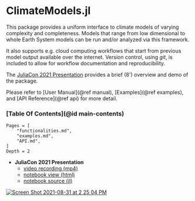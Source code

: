 # ClimateModels.jl

This package provides a uniform interface to climate models of varying complexity and completeness. Models that range from low dimensional to whole Earth System models can be run and/or analyzed via this framework. 

It also supports e.g. cloud computing workflows that start from previous model output available over the internet. Version control, using _git_, is included to allow for workflow documentation and reproducibility.

The [JuliaCon 2021 Presentation](https://youtu.be/XR5hKCja0uw) provides a brief (8') overview and demo of the package.

Please refer to [User Manual](@ref manual), [Examples](@ref examples), and [API Reference](@ref api)  for more detail. 

### [Table Of Contents](@id main-contents)

```@contents
Pages = [
    "functionalities.md",
    "examples.md",
    "API.md",
]
Depth = 2
```

- **JuliaCon 2021 Presentation**
  - [video recording (mp4)](https://youtu.be/XR5hKCja0uw)
  - [notebook view (html)](ClimateModelsJuliaCon2021.html)
  - [notebook source (jl)](https://github.com/gaelforget/ClimateModels.jl/blob/master/docs/src/ClimateModelsJuliaCon2021.jl)

[![Screen Shot 2021-08-31 at 2 25 04 PM](https://user-images.githubusercontent.com/20276764/131556274-48f3df13-0608-4cd0-acf9-c3e29894a32c.png)](https://youtu.be/XR5hKCja0uw)
